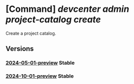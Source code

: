 # [Command] _devcenter admin project-catalog create_

Create a project catalog.

## Versions

### [2024-05-01-preview](/Resources/mgmt-plane/L3N1YnNjcmlwdGlvbnMve30vcmVzb3VyY2Vncm91cHMve30vcHJvdmlkZXJzL21pY3Jvc29mdC5kZXZjZW50ZXIvcHJvamVjdHMve30vY2F0YWxvZ3Mve30=/2024-05-01-preview.xml) **Stable**

<!-- mgmt-plane /subscriptions/{}/resourcegroups/{}/providers/microsoft.devcenter/projects/{}/catalogs/{} 2024-05-01-preview -->

### [2024-10-01-preview](/Resources/mgmt-plane/L3N1YnNjcmlwdGlvbnMve30vcmVzb3VyY2Vncm91cHMve30vcHJvdmlkZXJzL21pY3Jvc29mdC5kZXZjZW50ZXIvcHJvamVjdHMve30vY2F0YWxvZ3Mve30=/2024-10-01-preview.xml) **Stable**

<!-- mgmt-plane /subscriptions/{}/resourcegroups/{}/providers/microsoft.devcenter/projects/{}/catalogs/{} 2024-10-01-preview -->
